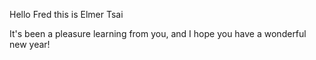 Hello Fred this is Elmer Tsai

It's been a pleasure learning from you, and I hope you have a wonderful new year!
